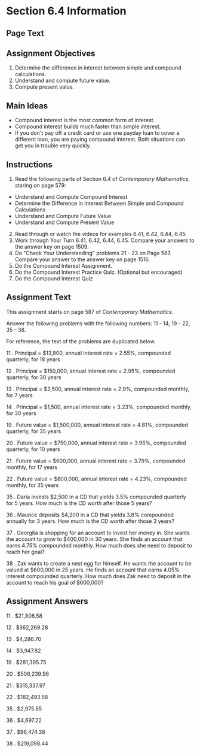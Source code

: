 # Section 6.4 Information

## Page Text

## Assignment Objectives
1. Determine the difference in interest between simple and compound calculations.
2. Understand and compute future value.
3. Compute present value.

## Main Ideas
- Compound interest is the most common form of interest.
- Compound interest builds much faster than simple interest.
- If you don't pay off a credit card or use one payday loan to cover a different loan, you are paying compound interest. Both situations can get you in trouble very quickly.

## Instructions
1. Read the following parts of Section 6.4 of *Contemporary Mathematics*, staring on page 579:
  - Understand and Compute Compound Interest
  - Determine the Difference in Interest Between Simple and Compound Calculations
  - Understand and Compute Future Value
  - Understand and Compute Present Value
2. Read through or watch the videos for examples 6.41, 6.42, 6.44, 6.45.
3. Work through Your Turn 6.41, 6.42, 6.44, 6.45. Compare your answers to the answer key on page 1509.
4. Do "Check Your Understanding" problems 21 - 23 on Page 587. Compare your answer to the answer key on page 1516.
5. Do the Compound Interest Assignment.
6. Do the Compound Interest Practice Quiz. (Optional but encouraged)
7. Do the Compound Interest Quiz

## Assignment Text
This assignment starts on page 587 of *Contemporary Mathematics*.

Answer the following problems with the following numbers:
11 - 14, 19 - 22, 35 - 38.

For reference, the text of the problems are duplicated below.

11 . Principal = $13,800, annual interest rate = 2.55%, compounded quarterly, for 18 years

12 . Principal = $150,000, annual interest rate = 2.95%, compounded quarterly, for 30 years

13 . Principal = $3,500, annual interest rate = 2.9%, compounded monthly, for 7 years

14 . Principal = $1,500, annual interest rate = 3.23%, compounded monthly, for 30 years

19 . Future value = $1,500,000, annual interest rate = 4.81%, compounded quarterly, for 35 years

20 . Future value = $750,000, annual interest rate = 3.95%, compounded quarterly, for 10 years

21 . Future value = $600,000, annual interest rate = 3.79%, compounded monthly, for 17 years

22 . Future value = $800,000, annual interest rate = 4.23%, compounded monthly, for 35 years

35 . Daria invests $2,500 in a CD that yields 3.5% compounded quarterly for 5 years. How much is the CD worth after those 5 years?

36 . Maurice deposits $4,200 in a CD that yields 3.8% compounded annually for 3 years. How much is the CD worth after those 3 years?

37 . Georgita is shopping for an account to invest her money in. She wants the account to grow to $400,000 in 30 years. She finds an account that earns 4.75% compounded monthly. How much does she need to deposit to reach her goal? 

38 . Zak wants to create a nest egg for himself. He wants the account to be valued at $600,000 in 25 years. He finds an account that earns 4.05% interest compounded quarterly. How much does Zak need to deposit in the account to reach his goal of $600,000?

## Assignment Answers

11 .  $21,806.58 

12 .  $362,269.28 

13 .  $4,286.70 

14 .  $3,947.82 

19 .  $281,395.75 

20 .  $506,239.96 

21 .  $315,337.97 

22 .  $182,493.58 

35 .  $2,975.85 

36 .  $4,697.22 

37 .  $96,474.38 

38 .  $219,098.44 